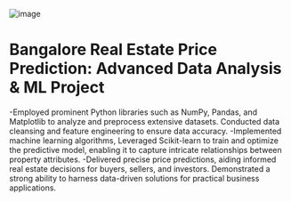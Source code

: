 ![image](https://github.com/aryanu027/Banglore-Real-Estate-Price-Prediction/assets/85437984/402441e0-8827-4bb6-a831-8ca04d0eb6d4)
# Bangalore Real Estate Price Prediction: Advanced Data Analysis & ML Project

-Employed prominent Python libraries such as NumPy, Pandas, and Matplotlib to analyze and preprocess extensive datasets. Conducted data cleansing and feature engineering to ensure data accuracy.
-Implemented machine learning algorithms, Leveraged Scikit-learn to train and optimize the predictive model, enabling it to capture intricate relationships between property attributes.
-Delivered precise price predictions, aiding informed real estate decisions for buyers, sellers, and investors. Demonstrated a strong ability to harness data-driven solutions for practical business applications.
